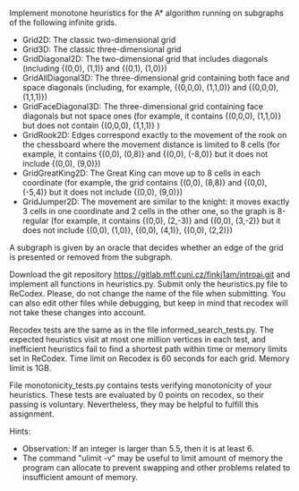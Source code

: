Implement monotone heuristics for the A* algorithm running on subgraphs of the following infinite grids.

* Grid2D: The classic two-dimensional grid
* Grid3D: The classic three-dimensional grid
* GridDiagonal2D: The two-dimensional grid that includes diagonals (including {(0,0), (1,1)} and {(0,1), (1,0)})
* GridAllDiagonal3D: The three-dimensional grid containing both face and space diagonals (including, for example, {(0,0,0), (1,1,0)} and {(0,0,0), (1,1,1)})
* GridFaceDiagonal3D: The three-dimensional grid containing face diagonals but not space ones (for example, it contains {(0,0,0), (1,1,0)} but does not contain {(0,0,0), (1,1,1)} )
* GridRook2D: Edges correspond exactly to the movement of the rook on the chessboard where the movement distance is limited to 8 cells (for example, it contains {(0,0), (0,8)} and {(0,0), (-8,0)} but it does not include {(0,0), (9,0)})
* GridGreatKing2D: The Great King can move up to 8 cells in each coordinate (for example, the grid contains {(0,0), (8,8)} and {(0,0), (-5,4)} but it does not include {(0,0), (9,0)})
* GridJumper2D: The movement are similar to the knight: it moves exactly 3 cells in one coordinate and 2 cells in the other one, so the graph is 8-regular (for example, it contains {(0,0), (2,-3)} and {(0,0), (3,-2)} but it does not include {(0,0), (1,0)}, {(0,0), (4,1)}, {(0,0), (2,2)})

A subgraph is given by an oracle that decides whether an edge of the grid is presented or removed from the subgraph.

Download the git repository https://gitlab.mff.cuni.cz/finkj1am/introai.git and implement all functions in heuristics.py. Submit only the heuristics.py file to ReCodex. Please, do not change the name of the file when submitting. You can also edit other files while debugging, but keep in mind that recodex will not take these changes into account.

Recodex tests are the same as in the file informed_search_tests.py. The expected heuristics visit at most one million vertices in each test, and inefficient heuristics fail to find a shortest path within time or memory limits set in ReCodex. Time limit on Recodex is 60 seconds for each grid. Memory limit is 1GB.

File monotonicity_tests.py contains tests verifying monotonicity of your heuristics. These tests are evaluated by 0 points on recodex, so their passing is voluntary. Nevertheless, they may be helpful to fulfill this assignment.

Hints:
* Observation: If an integer is larger than 5.5, then it is at least 6.
* The command "ulimit -v" may be useful to limit amount of memory the program can allocate to prevent swapping and other problems related to insufficient amount of memory.


